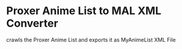 # Proxer Anime List to MAL XML Converter

crawls the Proxer Anime List and exports it as MyAnimeList XML File
